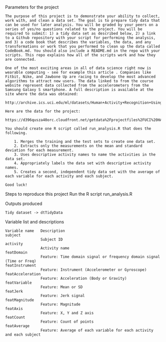 Parameters for the project

    The purpose of this project is to demonstrate your ability to collect, work with, and clean a data set. The goal is to prepare tidy data that can be used for later analysis. You will be graded by your peers on a series of yes/no questions related to the project. You will be required to submit: 1) a tidy data set as described below, 2) a link to a Github repository with your script for performing the analysis, and 3) a code book that describes the variables, the data, and any transformations or work that you performed to clean up the data called CodeBook.md. You should also include a README.md in the repo with your scripts. This repo explains how all of the scripts work and how they are connected.

    One of the most exciting areas in all of data science right now is wearable computing - see for example this article . Companies like Fitbit, Nike, and Jawbone Up are racing to develop the most advanced algorithms to attract new users. The data linked to from the course website represent data collected from the accelerometers from the Samsung Galaxy S smartphone. A full description is available at the site where the data was obtained:

    http://archive.ics.uci.edu/ml/datasets/Human+Activity+Recognition+Using+Smartphones

    Here are the data for the project:

    https://d396qusza40orc.cloudfront.net/getdata%2Fprojectfiles%2FUCI%20HAR%20Dataset.zip

    You should create one R script called run_analysis.R that does the following.

        1. Merges the training and the test sets to create one data set.
        2. Extracts only the measurements on the mean and standard deviation for each measurement.
        3. Uses descriptive activity names to name the activities in the data set.
        4. Appropriately labels the data set with descriptive activity names.
        5. Creates a second, independent tidy data set with the average of each variable for each activity and each subject.

    Good luck!

Steps to reproduce this project
    Run the R script run_analysis.R

Outputs produced

    Tidy dataset -> dtTidyData

Variable list and descriptions

	Variable name 	Description
	subject
				 	Subject ID
	activity 	
					Activity name
	featDomain 
					Feature: Time domain signal or frequency domain signal (Time or Freq)
	featInstrument
				 	Feature: Instrument (Accelerometer or Gyroscope)
	featAcceleration 
					Feature: Acceleration (Body or Gravity)
	featVariable
				 	Feature: Mean or SD
	featJerk 	
					Feature: Jerk signal
	featMagnitude
				 	Feature: Magnitude
	featAxis
				 	Feature: X, Y and Z axis
	featCount
				 	Feature: Count of points
	featAverage
				 	Feature: Average of each variable for each activity and each subject
